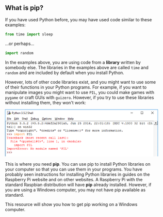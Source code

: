 ## What is pip?

If you have used Python before, you may have used code similar to these examples:

```python
from time import sleep
```

...or perhaps...

```python
import random
```

In the examples above, you are using code from a **library** written by somebody else. The libraries in the examples above are called `time` and `random` and are included by default when you install Python.

However, lots of other code libraries exist, and you might want to use some of their functions in your Python programs. For example, if you want to manipulate images you might want to use `PIL`, you could make games with `pygame` or craft GUIs with `guizero`. However, if you try to use these libraries without installing them, they won't work:

![PIL not working](images/pil-doesnt-work.png)

This is where you need **pip**. You can use pip to install Python libraries on your computer so that you can use them in your programs. You have probably seen instructions for installing Python libraries in guides on the Raspberry Pi website and on other websites. A Raspberry Pi with the standard Raspbian distribution will have **pip** already installed. However, if you are using a Windows computer, you may not have pip available as standard.

This resource will show you how to get pip working on a Windows computer.

